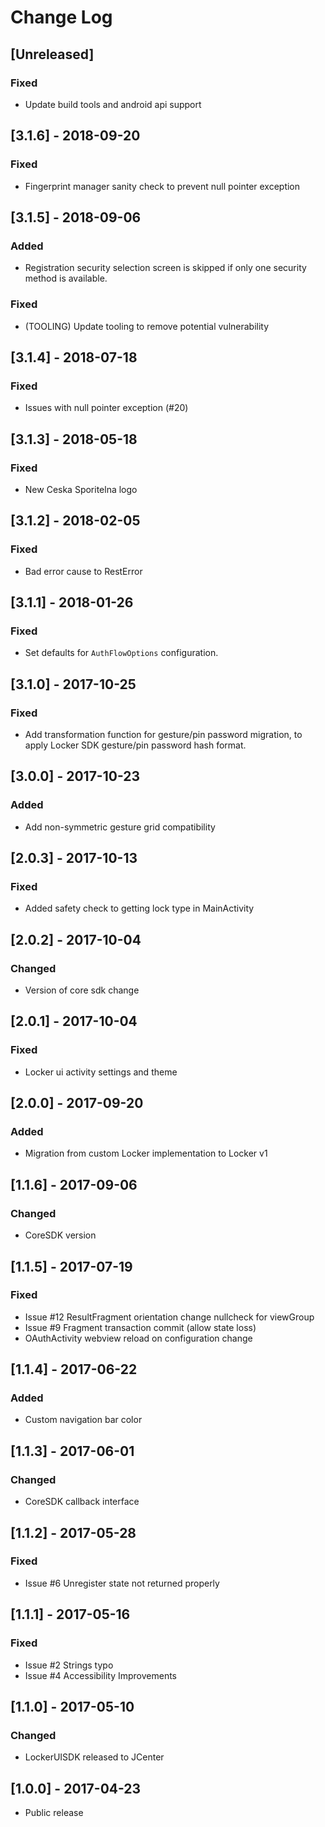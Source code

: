 # Change Log

## [Unreleased]

### Fixed
- Update build tools and android api support

## [3.1.6] - 2018-09-20

### Fixed
- Fingerprint manager sanity check to prevent null pointer exception

## [3.1.5] - 2018-09-06

### Added
- Registration security selection screen is skipped if only one security method is available.

### Fixed
- (TOOLING) Update tooling to remove potential vulnerability

## [3.1.4] - 2018-07-18

### Fixed
- Issues with null pointer exception (#20)

## [3.1.3] - 2018-05-18

### Fixed
- New Ceska Sporitelna logo

## [3.1.2] - 2018-02-05

### Fixed
- Bad error cause to RestError

## [3.1.1] - 2018-01-26

### Fixed
- Set defaults for `AuthFlowOptions` configuration.

## [3.1.0] - 2017-10-25

### Fixed
- Add transformation function for gesture/pin password migration, to apply Locker SDK gesture/pin password hash format.

## [3.0.0] - 2017-10-23

### Added
- Add non-symmetric gesture grid compatibility

## [2.0.3] - 2017-10-13

### Fixed
- Added safety check to getting lock type in MainActivity

## [2.0.2] - 2017-10-04

### Changed
- Version of core sdk change

## [2.0.1] - 2017-10-04

### Fixed
- Locker ui activity settings and theme

## [2.0.0] - 2017-09-20

### Added
- Migration from custom Locker implementation to Locker v1

## [1.1.6] - 2017-09-06

### Changed
- CoreSDK version

## [1.1.5] - 2017-07-19

### Fixed
- Issue #12 ResultFragment orientation change nullcheck for viewGroup
- Issue #9 Fragment transaction commit (allow state loss)
- OAuthActivity webview reload on configuration change

## [1.1.4] - 2017-06-22

### Added
- Custom navigation bar color

## [1.1.3] - 2017-06-01

### Changed

- CoreSDK callback interface

## [1.1.2] - 2017-05-28

### Fixed
- Issue #6 Unregister state not returned properly

## [1.1.1] - 2017-05-16

### Fixed

- Issue #2 Strings typo
- Issue #4 Accessibility Improvements

## [1.1.0] - 2017-05-10

### Changed

- LockerUISDK released to JCenter

## [1.0.0] - 2017-04-23

- Public release
